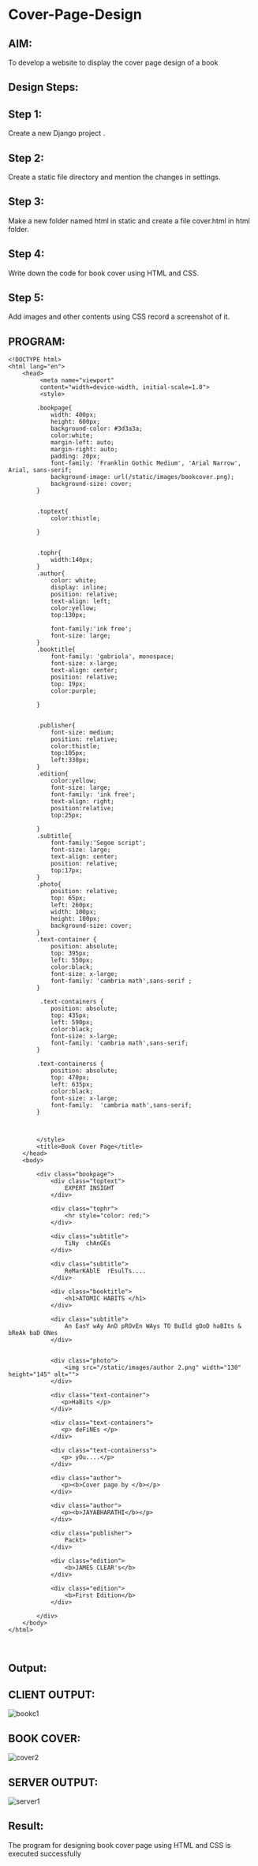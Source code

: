 # Cover-Page-Design

## AIM:
To develop a website to display the cover page design of a book

## Design Steps:

 ## Step 1:

Create a new Django project .

## Step 2:

Create a static file directory and mention the changes in settings.

## Step 3:

Make a new folder named html in static and create a file cover.html in html folder.

## Step 4:

Write down the code for book cover using HTML and CSS.

## Step 5:

Add images and other contents using CSS record a screenshot of it.


## PROGRAM:
```
<!DOCTYPE html>
<html lang="en">
    <head>
         <meta name="viewport" 
         content="width=device-width, initial-scale=1.0">
         <style>

        .bookpage{
            width: 400px;
            height: 600px;
            background-color: #3d3a3a;
            color:white;
            margin-left: auto;
            margin-right: auto;
            padding: 20px;
            font-family: 'Franklin Gothic Medium', 'Arial Narrow', Arial, sans-serif;
            background-image: url(/static/images/bookcover.png);
            background-size: cover;
        }
            

        .toptext{
            color:thistle;

        }

        
        .tophr{
            width:140px;
        }
        .author{
            color: white;
            display: inline;
            position: relative;
            text-align: left;
            color:yellow;
            top:130px;
            
            font-family:'ink free';
            font-size: large;
        }
        .booktitle{
            font-family: 'gabriola', monospace;
            font-size: x-large;
            text-align: center;
            position: relative;
            top: 19px;
            color:purple;
        
        }
        
        
        .publisher{
            font-size: medium;
            position: relative;
            color:thistle;
            top:105px;
            left:330px;
        }
        .edition{
            color:yellow;
            font-size: large;
            font-family: 'ink free';
            text-align: right;
            position:relative;
            top:25px;

        }
        .subtitle{
            font-family:'Segoe script';
            font-size: large;
            text-align: center;
            position: relative;
            top:17px;
        }
        .photo{
            position: relative;
            top: 65px;
            left: 260px;
            width: 100px;
            height: 100px;
            background-size: cover;
        }
        .text-container {
            position: absolute;
            top: 395px;
            left: 550px; 
            color:black;
            font-size: x-large;
            font-family: 'cambria math',sans-serif ;
        }

         .text-containers {
            position: absolute;
            top: 435px;
            left: 590px; 
            color:black;
            font-size: x-large;
            font-family: 'cambria math',sans-serif;
        }

        .text-containerss {
            position: absolute;
            top: 470px;
            left: 635px; 
            color:black;
            font-size: x-large;
            font-family:  'cambria math',sans-serif;
        }
 

         
        </style>
        <title>Book Cover Page</title>
    </head>
    <body>

        <div class="bookpage">
            <div class="toptext">
                EXPERT INSIGHT
            </div>

            <div class="tophr">
                <hr style="color: red;">
            </div>

            <div class="subtitle">
                TiNy  chAnGEs
            </div>

            <div class="subtitle">
                ReMarKAblE  rEsulTs....
            </div>    

            <div class="booktitle">
                <h1>ATOMIC HABITS </h1>
            </div>

            <div class="subtitle">
                An EasY wAy AnD pROvEn WAys TO BuIld gOoD haBIts & bReAk baD ONes
            </div>
            

            <div class="photo">
                <img src="/static/images/author 2.png" width="130" height="145" alt="">
            </div>
            
            <div class="text-container">
               <p>HaBits </p> 
            </div>

            <div class="text-containers">
               <p> deFiNEs </p> 
            </div>

            <div class="text-containerss">
               <p> yOu....</p> 
            </div>

            <div class="author">
               <p><b>Cover page by </b></p>
            </div>
            
            <div class="author">
               <p><b>JAYABHARATHI</b></p>
            </div>

            <div class="publisher">
                Packt>
            </div>
            
            <div class="edition">
                <b>JAMES CLEAR's</b>
            </div>
            
            <div class="edition">
                <b>First Edition</b>
            </div>
            
        </div>
    </body>
</html>
            


```

## Output:

## CLIENT OUTPUT:


![bookc1](https://github.com/Jayabharathi3/cover-page-design/assets/120367796/1b165118-3a57-40b6-a352-b84c84206f47)



## BOOK COVER:


![cover2](https://github.com/Jayabharathi3/cover-page-design/assets/120367796/cd869fb2-7f8f-4f83-869d-8178ce2c2ea8)



## SERVER OUTPUT:


![server1](https://github.com/Jayabharathi3/cover-page-design/assets/120367796/daebeb7e-a2e2-4fef-821f-6f8f2c7203d2)



## Result:

The program for designing book cover page using HTML and CSS is executed successfully



